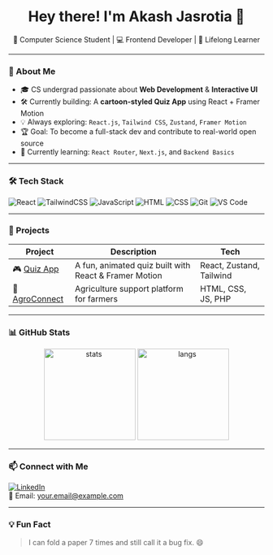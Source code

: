 <h1 align="center">Hey there! I'm Akash Jasrotia 👋</h1>
<p align="center">
  🚀 Computer Science Student | 💻 Frontend Developer | 🧠 Lifelong Learner
</p>

---

### 🧠 About Me

- 🎓 CS undergrad passionate about **Web Development** & **Interactive UI**
- 🛠️ Currently building: A **cartoon-styled Quiz App** using React + Framer Motion
- 💡 Always exploring: `React.js`, `Tailwind CSS`, `Zustand`, `Framer Motion`
- 🏆 Goal: To become a full-stack dev and contribute to real-world open source
- 🌱 Currently learning: `React Router`, `Next.js`, and `Backend Basics`

---

### 🛠️ Tech Stack

![React](https://img.shields.io/badge/-React-61DAFB?style=flat-square&logo=react&logoColor=white)
![TailwindCSS](https://img.shields.io/badge/-TailwindCSS-06B6D4?style=flat-square&logo=tailwindcss&logoColor=white)
![JavaScript](https://img.shields.io/badge/-JavaScript-F7DF1E?style=flat-square&logo=javascript&logoColor=black)
![HTML](https://img.shields.io/badge/-HTML5-E34F26?style=flat-square&logo=html5&logoColor=white)
![CSS](https://img.shields.io/badge/-CSS3-1572B6?style=flat-square&logo=css3)
![Git](https://img.shields.io/badge/-Git-F05032?style=flat-square&logo=git&logoColor=white)
![VS Code](https://img.shields.io/badge/-VS%20Code-007ACC?style=flat-square&logo=visual-studio-code)

---

### 🧪 Projects

| Project | Description | Tech |
|--------|-------------|------|
| 🎮 [Quiz App](https://github.com/your-username/quiz-app) | A fun, animated quiz built with React & Framer Motion | React, Zustand, Tailwind |
| 🌾 [AgroConnect](https://github.com/your-username/agroconnect) | Agriculture support platform for farmers | HTML, CSS, JS, PHP |

---

### 📊 GitHub Stats

<p align="center">
  <img src="https://github-readme-stats.vercel.app/api?username=your-username&show_icons=true&theme=radical" alt="stats" height="180"/>
  <img src="https://github-readme-stats.vercel.app/api/top-langs/?username=your-username&layout=compact&theme=radical" alt="langs" height="180"/>
</p>

---

### 📫 Connect with Me

[![LinkedIn](https://img.shields.io/badge/-LinkedIn-blue?style=flat-square&logo=linkedin&logoColor=white)](https://linkedin.com/in/your-link)  
📧 Email: your.email@example.com

---

### 💡 Fun Fact

> I can fold a paper 7 times and still call it a bug fix. 😄
